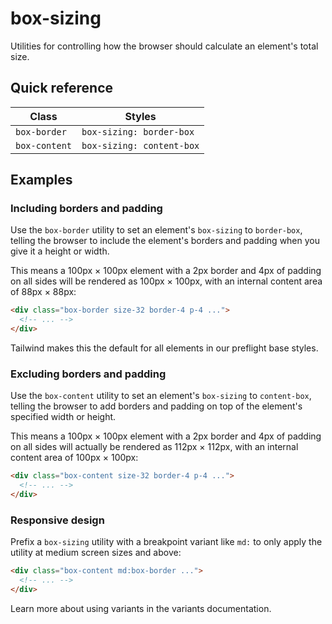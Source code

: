 # box-sizing

Utilities for controlling how the browser should calculate an element's total size.

## Quick reference

| Class | Styles |
| --- | --- |
| `box-border` | `box-sizing: border-box` |
| `box-content` | `box-sizing: content-box` |

## Examples

### Including borders and padding

Use the `box-border` utility to set an element's `box-sizing` to `border-box`, telling the browser to include the element's borders and padding when you give it a height or width.

This means a 100px × 100px element with a 2px border and 4px of padding on all sides will be rendered as 100px × 100px, with an internal content area of 88px × 88px:

```html
<div class="box-border size-32 border-4 p-4 ...">
  <!-- ... -->
</div>
```

Tailwind makes this the default for all elements in our preflight base styles.

### Excluding borders and padding

Use the `box-content` utility to set an element's `box-sizing` to `content-box`, telling the browser to add borders and padding on top of the element's specified width or height.

This means a 100px × 100px element with a 2px border and 4px of padding on all sides will actually be rendered as 112px × 112px, with an internal content area of 100px × 100px:

```html
<div class="box-content size-32 border-4 p-4 ...">
  <!-- ... -->
</div>
```

### Responsive design

Prefix a `box-sizing` utility with a breakpoint variant like `md:` to only apply the utility at medium screen sizes and above:

```html
<div class="box-content md:box-border ...">
  <!-- ... -->
</div>
```

Learn more about using variants in the variants documentation. 